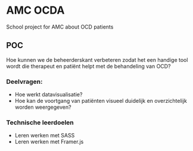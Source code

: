 # AMC OCDA 
School project for AMC about OCD patients

## POC
Hoe kunnen we de beheerderskant verbeteren zodat het een handige tool wordt die therapeut en patiënt helpt met de behandeling van OCD?

### Deelvragen:
- Hoe werkt datavisualisatie?
- Hoe kan de voortgang van patiënten visueel duidelijk en overzichtelijk worden weergegeven?

### Technische leerdoelen
- Leren werken met SASS
- Leren werken met Framer.js
